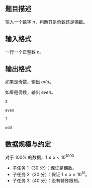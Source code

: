 ## 题目描述

输入一个数字 $n$，判断其是奇数还是偶数。

## 输入格式

一行一个正整数 $n$。

## 输出格式

如果是奇数，输出 $odd$。

如果是偶数，输出 $even$。

```input1
2
```

```output1
even
```

```input2
7
```

```output2
odd
```

## 数据规模与约定

对于 $100\%$ 的数据，$1 \le x \lt 10^{1000}$

- 子任务 1（30 分）：保证是偶数。
- 子任务 2（30 分）：保证 $1\le x\le 10^{18}$。
- 子任务 3（40 分）：没有特殊限制。

